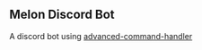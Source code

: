 ## Melon Discord Bot
A discord bot using [advanced-command-handler](https://github.com/Ayfri/Advanced-Command-Handler/)
